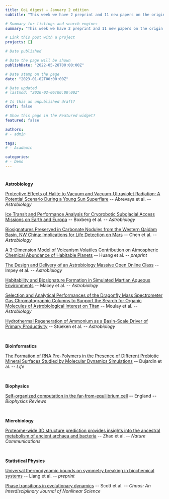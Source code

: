 ```yaml
---
title: OoL digest — January 2 edition
subtitle: "This week we have 2 preprint and 11 new papers on the origin of life. Enjoy!"

# Summary for listings and search engines
summary: "This week we have 2 preprint and 11 new papers on the origin of life. Enjoy!"

# Link this post with a project
projects: []

# Date published

# Date the page will be shown
publishDate: "2022-05-28T00:00:00Z"

# Date stamp on the page
date: "2023-01-02T00:00:00Z"

# Date updated
# lastmod: "2020-02-06T00:00:00Z"

# Is this an unpublished draft?
draft: false

# Show this page in the Featured widget?
featured: false

authors:
# - admin

tags:
# - Academic

categories:
# - Demo
---
```


# <style>
# .article-container{
#     max-width: 1600px !important;
# }
# </style>

**Astrobiology**

[Protective Effects of Halite to Vacuum and Vacuum-Ultraviolet Radiation: A Potential Scenario During a Young Sun Superflare](https://doi.org/10.1089/ast.2022.0016) -- Abrevaya et al. -- *Astrobiology*

[Ice Transit and Performance Analysis for Cryorobotic Subglacial Access Missions on Earth and Europa](https://doi.org/10.1089/ast.2021.0071) -- Boxberg et al. -- *Astrobiology*

[Biosignatures Preserved in Carbonate Nodules from the Western Qaidam Basin, NW China: Implications for Life Detection on Mars](https://doi.org/10.1089/ast.2021.0196) -- Chen et al. -- *Astrobiology*

[A 3-Dimension Model of Volcanism Volatiles Contribution on Atmospheric Chemical Abundance of Habitable Planets](https://doi.org/10.48550/arXiv.2212.14097) -- Huang et al. -- *preprint*

[The Design and Delivery of an Astrobiology Massive Open Online Class](https://doi.org/10.1089/ast.2022.0054) -- Impey et al. -- *Astrobiology*

[Habitability and Biosignature Formation in Simulated Martian Aqueous Environments](https://doi.org/10.1089/ast.2021.0197) -- Macey et al. -- *Astrobiology*

[Selection and Analytical Performances of the Dragonfly Mass Spectrometer Gas Chromatographic Columns to Support the Search for Organic Molecules of Astrobiological Interest on Titan](https://doi.org/10.1089/ast.2022.0038) -- Moulay et al. -- *Astrobiology*

[Hydrothermal Regeneration of Ammonium as a Basin-Scale Driver of Primary Productivity](https://doi.org/10.1089/ast.2021.0203) -- Stüeken et al. -- *Astrobiology*

<br>

**Bioinformatics**

[The Formation of RNA Pre-Polymers in the Presence of Different Prebiotic Mineral Surfaces Studied by Molecular Dynamics Simulations](https://doi.org/10.3390/life13010112) -- Dujardin et al. -- *Life*

<br>

**Biophysics**

[Self-organized computation in the far-from-equilibrium cell](https://doi.org/10.1063/5.0103151) -- England -- *Biophysics Reviews*

<br>

**Microbiology**

[Proteome-wide 3D structure prediction provides insights into the ancestral metabolism of ancient archaea and bacteria](https://doi.org/10.1038/s41467-022-35523-8) -- Zhao et al. -- *Nature Communications*

<br>

**Statistical Physics**

[Universal thermodynamic bounds on symmetry breaking in biochemical systems](https://doi.org/10.48550/arXiv.2212.12074) -- Liang et al. -- *preprint*

[Phase transitions in evolutionary dynamics](https://doi.org/10.1063/5.0124274) -- Scott et al. -- *Chaos: An Interdisciplinary Journal of Nonlinear Science*

